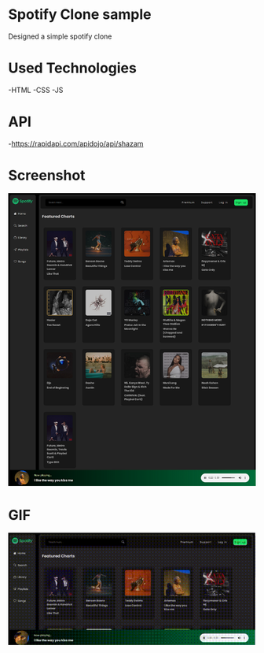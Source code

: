 # Spotify Clone sample
Designed a simple spotify clone

# Used Technologies
-HTML
-CSS
-JS

# API

-https://rapidapi.com/apidojo/api/shazam

# Screenshot

![](images/spotify.png)

# GIF

![](images/spotify1.gif)